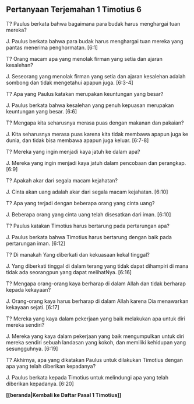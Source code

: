 ## Pertanyaan Terjemahan 1 Timotius 6 ##

T? Paulus berkata bahwa bagaimana para budak harus menghargai tuan mereka?

J. Paulus berkata bahwa para budak harus menghargai tuan mereka yang pantas menerima penghormatan. [6:1]

T? Orang macam apa yang menolak firman yang setia dan ajaran kesalehan?

J. Seseorang yang menolak firman yang setia dan ajaran kesalehan adalah sombong dan tidak mengetahui apapun juga. [6:3-4]

T? Apa yang Paulus katakan merupakan keuntungan yang besar?

J. Paulus berkata bahwa kesalehan yang penuh kepuasan merupakan keuntungan yang besar. [6:6]

T? Mengapa kita seharusnya merasa puas dengan makanan dan pakaian?

J. Kita seharusnya merasa puas karena kita tidak membawa apapun juga ke dunia, dan tidak bisa membawa apapun juga keluar. [6:7-8]

T? Mereka yang ingin menjadi kaya jatuh ke dalam apa?

J. Mereka yang ingin menjadi kaya jatuh dalam pencobaan dan perangkap. [6:9]

T? Apakah akar dari segala macam kejahatan?

J. Cinta akan uang adalah akar dari segala macam kejahatan. [6:10]

T? Apa yang terjadi dengan beberapa orang yang cinta uang?

J. Beberapa orang yang cinta uang telah disesatkan dari iman. [6:10]

T? Paulus katakan Timotius harus bertarung pada pertarungan apa?

J. Paulus berkata bahwa Timotius harus bertarung dengan baik pada pertarungan iman. [6:12]

T? Di manakah Yang diberkati dan kekuasaan kekal tinggal?

J. Yang diberkati tinggal di dalam terang yang tidak dapat dihampiri di mana tidak ada seorangpun yang dapat melihatNya. [6:16]

T? Mengapa orang-orang kaya berharap di dalam Allah dan tidak berharap kepada kekayaan?

J. Orang-orang kaya harus berharap di dalam Allah karena Dia menawarkan kekayaan sejati. [6:17]

T? Mereka yang kaya dalam pekerjaan yang baik melakukan apa untuk diri mereka sendiri?

J. Mereka yang kaya dalam pekerjaan yang baik mengumpulkan untuk diri mereka sendiri sebuah landasan yang kokoh, dan memiliki kehidupan yang sesungguhnya. [6:19]

T? Akhirnya, apa yang dikatakan Paulus untuk dilakukan Timotius dengan apa yang telah diberikan kepadanya?

J. Paulus berkata kepada Timotius untuk melindungi apa yang telah diberikan kepadanya. [6:20]

__[[beranda|Kembali ke Daftar Pasal 1 Timotius]]__

